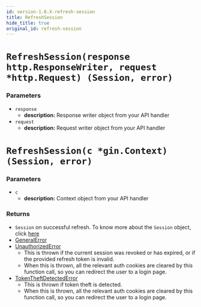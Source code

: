```yaml
---
id: version-1.0.X-refresh-session
title: RefreshSession
hide_title: true
original_id: refresh-session
---
```


<!--DOCUSAURUS_CODE_TABS-->
<!--Mux or net/http-->
# `RefreshSession(response http.ResponseWriter, request *http.Request) (Session, error)`
### Parameters
- `response`
    - **description:** Response writer object from your API handler
- `request`
    - **description:** Request writer object from your API handler
<!--Gin-->
# `RefreshSession(c *gin.Context) (Session, error)`
### Parameters
- `c`
    - **description:** Context object from your API handler
<!--END_DOCUSAURUS_CODE_TABS-->

### Returns
- `Session` on successful refresh. To know more about the `Session` object, click [here](./session-object/overview)
- [GeneralError](./error-handling/general-error)
- [UnauthorizedError](./error-handling/unauthorised)
    - This is thrown if the current session was revoked or has expired, or if the provided refresh token is invalid.
    - When this is thrown, all the relevant auth cookies are cleared by this function call, so you can redirect the user to a login page.
- [TokenTheftDetectedError](./error-handling/token-theft-detected)
    - This is thrown if token theft is detected.
    - When this is thrown, all the relevant auth cookies are cleared by this function call, so you can redirect the user to a login page.